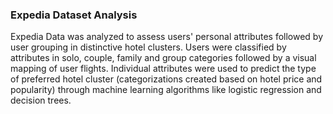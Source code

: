 ### Expedia Dataset Analysis

Expedia Data was analyzed to assess users' personal attributes followed by user grouping in distinctive hotel clusters. Users were classified by attributes in solo, couple, family and group categories followed by a visual mapping of user flights. Individual attributes were used to predict the type of preferred hotel cluster (categorizations created based on hotel price and popularity) through machine learning algorithms like logistic regression and decision trees.
